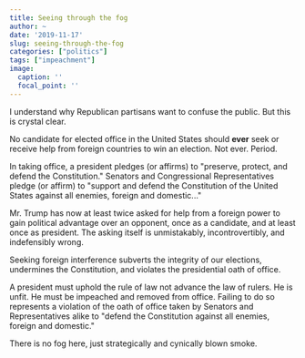 ```yaml
---
title: Seeing through the fog
author: ~
date: '2019-11-17'
slug: seeing-through-the-fog
categories: ["politics"]
tags: ["impeachment"]
image:
  caption: ''
  focal_point: ''
---
```


I understand why Republican partisans want to confuse the public.
But this is crystal clear.

No candidate for elected office in the United States should **ever** seek or receive help from foreign countries to win an election.
Not ever.
Period.

In taking office, a president pledges (or affirms) to "preserve, protect, and defend the Constitution."
Senators and Congressional Representatives pledge (or affirm) to "support and defend the Constitution of the United States against all enemies, foreign and domestic..."

Mr. Trump has now at least twice asked for help from a foreign power to gain political advantage over an opponent, once as a candidate, and at least once as president.
The asking itself is unmistakably, incontrovertibly, and indefensibly wrong.

Seeking foreign interference subverts the integrity of our elections, undermines the Constitution, and violates the presidential oath of office.

A president must uphold the rule of law not advance the law of rulers.
He is unfit.
He must be impeached and removed from office.
Failing to do so represents a violation of the oath of office taken by Senators and Representatives alike to "defend the Constitution against all enemies, foreign and domestic."

There is no fog here, just strategically and cynically blown smoke.
